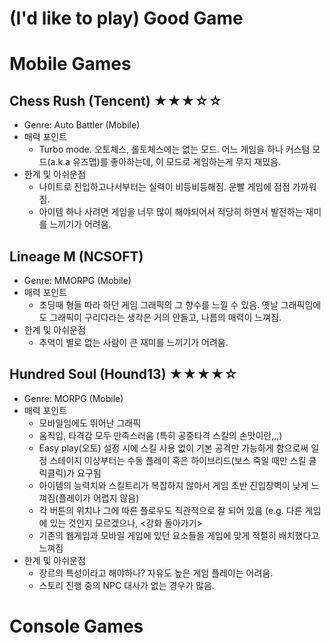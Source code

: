 # (I'd like to play) Good Game

# Mobile Games
## Chess Rush (Tencent) ★★★☆☆
- Genre: Auto Battler (Mobile)
- 매력 포인트
  - Turbo mode. 오토체스, 롤토체스에는 없는 모드. 어느 게임을 하나 커스텀 모드(a.k.a 유즈맵)를 좋아하는데, 이 모드로 게임하는게 무지 재밌음.
- 한계 및 아쉬운점
  - 나이트로 진입하고나서부터는 실력이 비등비등해짐. 운빨 게임에 점점 가까워짐.
  - 아이템 하나 사려면 게임을 너무 많이 해야되어서 적당히 하면서 발전하는 재미를 느끼기가 어려움.
 
 
## Lineage M (NCSOFT)
- Genre: MMORPG (Mobile)
- 매력 포인트
  - 초딩때 형들 따라 하던 게임 그래픽의 그 향수를 느낄 수 있음. 옛날 그래픽임에도 그래픽이 구리다라는 생각은 거의 안들고, 나름의 매력이 느껴짐.
- 한계 및 아쉬운점
  - 추억이 별로 없는 사람이 큰 재미를 느끼기가 어려움.


## Hundred Soul (Hound13) ★★★★☆
- Genre: MORPG (Mobile)
- 매력 포인트
  - 모바일임에도 뛰어난 그래픽
  - 움직임, 타격감 모두 만족스러움 (특히 공중타격 스킬의 손맛이란,,,)
  - Easy play(오토) 설정 시에 스킬 사용 없이 기본 공격만 가능하게 함으로써 일정 스테이지 이상부터는 수동 플레이 혹은 하이브리드(보스 죽일 때만 스킬 클릭클릭)가 요구됨
  - 아이템의 능력치와 스킬트리가 복잡하지 않아서 게임 초반 진입장벽이 낮게 느껴짐(플레이가 어렵지 않음)
  - 각 버튼의 위치나 그에 따른 플로우도 직관적으로 잘 되어 있음 (e.g. 다른 게임에 있는 것인지 모르겠으나, <강화 돌아가기>
  - 기존의 웹게임과 모바일 게임에 있던 요소들을 게임에 맞게 적절히 배치했다고 느껴짐
- 한계 및 아쉬운점
  - 장르의 특성이라고 해야하나? 자유도 높은 게임 플레이는 어려움.
  - 스토리 진행 중의 NPC 대사가 없는 경우가 많음.
  
  


# Console Games

